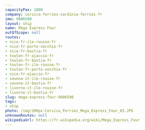 ```yaml
---
capacityPax: 1880
company: corsica-ferries-sardinia-ferries-fr
imo: 9086590
layout: ship
name: Mega Express Four
outOfScope: null
routes:
- nice-fr-ile-rousse-fr
- nice-fr-porto-vecchio-fr
- nice-fr-bastia-fr
- toulon-fr-ajaccio-fr
- toulon-fr-bastia-fr
- toulon-fr-ile-rousse-fr
- toulon-fr-porto-vecchio-fr
- nice-fr-ajaccio-fr
- savona-it-ile-rousse-fr
- savona-it-bastia-fr
- livorno-it-ile-rousse-fr
- livorno-it-bastia-fr
slug: mega-express-four-9086590
tags:
- ship
photo: /img/300px-Corsica_Ferries_Mega_Express_Four_03.JPG
unknownRoutes: null
wikipediaUrl: https://fr.wikipedia.org/wiki/Mega_Express_Four
---
```

